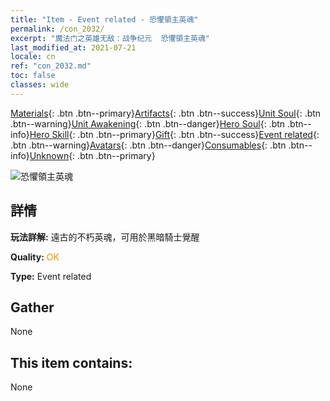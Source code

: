 ```yaml
---
title: "Item - Event related - 恐懼領主英魂"
permalink: /con_2032/
excerpt: "魔法门之英雄无敌：战争纪元  恐懼領主英魂"
last_modified_at: 2021-07-21
locale: cn
ref: "con_2032.md"
toc: false
classes: wide
---
```

 [Materials](/ItemsCN/){: .btn .btn--primary}[Artifacts](/ItemsCN/Artifacts/){: .btn .btn--success}[Unit Soul](/ItemsCN/UnitSoul/){: .btn .btn--warning}[Unit Awakening](/ItemsCN/UnitAwakening/){: .btn .btn--danger}[Hero Soul](/ItemsCN/HeroSoul/){: .btn .btn--info}[Hero Skill](/ItemsCN/HeroSkill/){: .btn .btn--primary}[Gift](/ItemsCN/Gift/){: .btn .btn--success}[Event related](/ItemsCN/Events/){: .btn .btn--warning}[Avatars](/ItemsCN/Avatars/){: .btn .btn--danger}[Consumables](/ItemsCN/Consumables/){: .btn .btn--info}[Unknown](/ItemsCN/Unknown/){: .btn .btn--primary}

 ![恐懼領主英魂](/images/t/juexing_306.jpg)

## 詳情
 **玩法詳解:** 遠古的不朽英魂，可用於黑暗騎士覺醒

 **Quality:** <span style="color: #FF8C00">OK</span>

 **Type:** Event related

## Gather

  None

## This item contains:

  None

